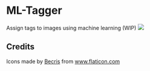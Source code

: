 # ML-Tagger
Assign tags to images using machine learning (WIP)
![](https://img.shields.io/codefactor/grade/github/kevlu8/ML-Tagger)

## Credits
<div>Icons made by <a href="https://www.flaticon.com/authors/becris" title="Becris">Becris</a> from <a href="https://www.flaticon.com/" title="Flaticon">www.flaticon.com</a></div>
